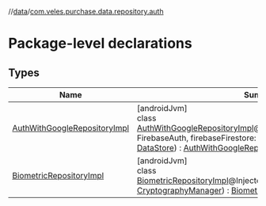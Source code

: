 //[data](../../index.md)/[com.veles.purchase.data.repository.auth](index.md)

# Package-level declarations

## Types

| Name | Summary |
|---|---|
| [AuthWithGoogleRepositoryImpl](-auth-with-google-repository-impl/index.md) | [androidJvm]<br>class [AuthWithGoogleRepositoryImpl](-auth-with-google-repository-impl/index.md)@Injectconstructor(firebaseAuth: FirebaseAuth, firebaseFirestore: FirebaseFirestore, dataStore: [DataStore](../com.veles.purchase.data.local.data/-data-store/index.md)) : [AuthWithGoogleRepository](../../../domain/domain/com.veles.purchase.domain.repository.auth/-auth-with-google-repository/index.md) |
| [BiometricRepositoryImpl](-biometric-repository-impl/index.md) | [androidJvm]<br>class [BiometricRepositoryImpl](-biometric-repository-impl/index.md)@Injectconstructor(cryptographyManager: [CryptographyManager](../com.veles.purchase.data.local.cryptography/-cryptography-manager/index.md)) : [BiometricRepository](../../../domain/domain/com.veles.purchase.domain.repository.auth/-biometric-repository/index.md) |
